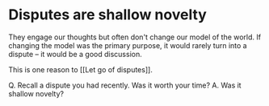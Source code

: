 # Disputes are shallow novelty
They engage our thoughts but often don't change our model of the world. If changing the model was the primary purpose, it would rarely turn into a dispute – it would be a good discussion.

This is one reason to [[Let go of disputes]].

Q. Recall a dispute you had recently. Was it worth your time?
A. Was it shallow novelty?

<!-- {BearID:196CB7F8-7481-47A4-9F2F-B73EDCDAA4AD-3021-00000CEFE7B9B95D} -->
